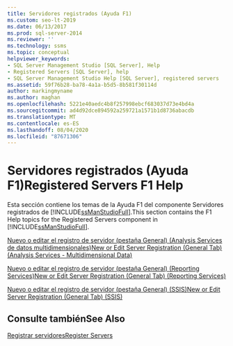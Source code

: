 ```yaml
---
title: Servidores registrados (Ayuda F1)
ms.custom: seo-lt-2019
ms.date: 06/13/2017
ms.prod: sql-server-2014
ms.reviewer: ''
ms.technology: ssms
ms.topic: conceptual
helpviewer_keywords:
- SQL Server Management Studio [SQL Server], Help
- Registered Servers [SQL Server], help
- SQL Server Management Studio Help [SQL Server], registered servers
ms.assetid: 59f76b28-ba78-4a1a-b5d5-8b581f30114d
author: markingmyname
ms.author: maghan
ms.openlocfilehash: 5221e40aedc4b8f257998ebcf683037d73e4bd4a
ms.sourcegitcommit: ad4d92dce894592a259721a1571b1d8736abacdb
ms.translationtype: MT
ms.contentlocale: es-ES
ms.lasthandoff: 08/04/2020
ms.locfileid: "87671306"
---
```

# <a name="registered-servers-f1-help"></a><span data-ttu-id="9db8a-102">Servidores registrados (Ayuda F1)</span><span class="sxs-lookup"><span data-stu-id="9db8a-102">Registered Servers F1 Help</span></span>
  <span data-ttu-id="9db8a-103">Esta sección contiene los temas de la Ayuda F1 del componente Servidores registrados de [!INCLUDE[ssManStudioFull](../../includes/ssmanstudiofull-md.md)].</span><span class="sxs-lookup"><span data-stu-id="9db8a-103">This section contains the F1 Help topics for the Registered Servers component in [!INCLUDE[ssManStudioFull](../../includes/ssmanstudiofull-md.md)].</span></span>  
  
 [<span data-ttu-id="9db8a-104">Nuevo o editar el registro de servidor &#40;pestaña General&#41; &#40;Analysis Services de datos multidimensionales&#41;</span><span class="sxs-lookup"><span data-stu-id="9db8a-104">New or Edit Server Registration &#40;General Tab&#41; &#40;Analysis Services - Multidimensional Data&#41;</span></span>](../../database-engine/new-edit-server-registration-analysis-services-multidimensional-data.md)  
  
 [<span data-ttu-id="9db8a-105">Nuevo o editar el registro de servidor &#40;pestaña General&#41; &#40;Reporting Services&#41;</span><span class="sxs-lookup"><span data-stu-id="9db8a-105">New or Edit Server Registration &#40;General Tab&#41; &#40;Reporting Services&#41;</span></span>](../../database-engine/new-or-edit-server-registration-general-tab-reporting-services.md)  
  
 [<span data-ttu-id="9db8a-106">Nuevo o editar el registro de servidor &#40;pestaña General&#41; &#40;SSIS&#41;</span><span class="sxs-lookup"><span data-stu-id="9db8a-106">New or Edit Server Registration &#40;General Tab&#41; &#40;SSIS&#41;</span></span>](../../database-engine/new-or-edit-server-registration-general-tab-ssis.md)  
  
## <a name="see-also"></a><span data-ttu-id="9db8a-107">Consulte también</span><span class="sxs-lookup"><span data-stu-id="9db8a-107">See Also</span></span>  
 [<span data-ttu-id="9db8a-108">Registrar servidores</span><span class="sxs-lookup"><span data-stu-id="9db8a-108">Register Servers</span></span>](register-servers.md)  
  
  
